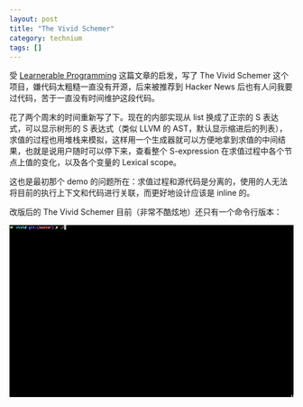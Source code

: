 ```yaml
---
layout: post
title: "The Vivid Schemer"
category: technium
tags: []
---
```



受 [Learnerable Programming](http://chengyichao.info/learnable-programming/) 这篇文章的启发，写了 The Vivid Schemer 这个项目，嫌代码太粗糙一直没有开源，后来被推荐到 Hacker News 后也有人问我要过代码，苦于一直没有时间维护这段代码。


花了两个周末的时间重新写了下。现在的内部实现从 list 换成了正宗的 S 表达式，可以显示树形的 S 表达式（类似 LLVM 的 AST，默认显示缩进后的列表），求值的过程也用堆栈来模拟，这样用一个生成器就可以方便地拿到求值的中间结果，也就是说用户随时可以停下来，查看整个 S-expression 在求值过程中各个节点上值的变化，以及各个变量的 Lexical scope。


这也是最初那个 demo 的问题所在：求值过程和源代码是分离的，使用的人无法将目前的执行上下文和代码进行关联，而更好地设计应该是 inline 的。


改版后的 The Vivid Schemer 目前（非常不酷炫地）还只有一个命令行版本：


 ![](https://raw.githubusercontent.com/onesuper/vivid/master/screenshot.gif)


